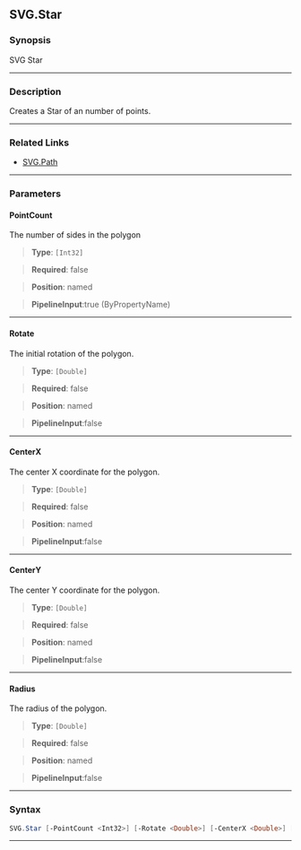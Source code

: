 
SVG.Star
--------
### Synopsis
SVG Star

---
### Description

Creates a Star of an number of points.

---
### Related Links
* [SVG.Path](SVG.Path.md)



---
### Parameters
#### **PointCount**

The number of sides in the polygon



> **Type**: ```[Int32]```

> **Required**: false

> **Position**: named

> **PipelineInput**:true (ByPropertyName)



---
#### **Rotate**

The initial rotation of the polygon.



> **Type**: ```[Double]```

> **Required**: false

> **Position**: named

> **PipelineInput**:false



---
#### **CenterX**

The center X coordinate for the polygon.



> **Type**: ```[Double]```

> **Required**: false

> **Position**: named

> **PipelineInput**:false



---
#### **CenterY**

The center Y coordinate for the polygon.



> **Type**: ```[Double]```

> **Required**: false

> **Position**: named

> **PipelineInput**:false



---
#### **Radius**

The radius of the polygon.



> **Type**: ```[Double]```

> **Required**: false

> **Position**: named

> **PipelineInput**:false



---
### Syntax
```PowerShell
SVG.Star [-PointCount <Int32>] [-Rotate <Double>] [-CenterX <Double>] [-CenterY <Double>] [-Radius <Double>] [<CommonParameters>]
```
---


